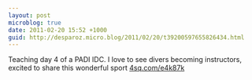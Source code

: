 ```yaml
---
layout: post
microblog: true
date: 2011-02-20 15:52 +1000
guid: http://desparoz.micro.blog/2011/02/20/t39200597655826434.html
---
```

Teaching day 4 of a PADI IDC. I love to see divers becoming instructors, excited to share this wonderful sport [4sq.com/e4k87k](http://4sq.com/e4k87k)
